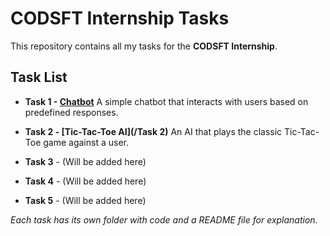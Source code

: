 # CODSFT Internship Tasks

This repository contains all my tasks for the **CODSFT Internship**.

## Task List

-   **Task 1 - [Chatbot](/Task1)**
    A simple chatbot that interacts with users based on predefined responses.

-  **Task 2 - [Tic-Tac-Toe AI](/Task 2)**
    An AI that plays the classic Tic-Tac-Toe game against a user.

-   **Task 3** - (Will be added here)

-   **Task 4** - (Will be added here)

-   **Task 5** - (Will be added here)

_Each task has its own folder with code and a README file for explanation._
